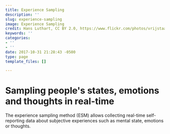 ```yaml
---
title: Experience Sampling
description: ''
slug: experience-sampling
image: Experience Sampling
credit: Hans Luthart, CC BY 2.0, https://www.flickr.com/photos/vrijstaat/25163862074/
keywords: ''
categories:
- ''
- ''
date: 2017-10-31 21:28:43 -0500
type: page
template_files: []

---
```

# Sampling people's states, emotions and thoughts in real-time

The experience sampling method (ESM) allows collecting real-time self-reporting data about subjective experiences such as mental state, emotions or thoughts. 
